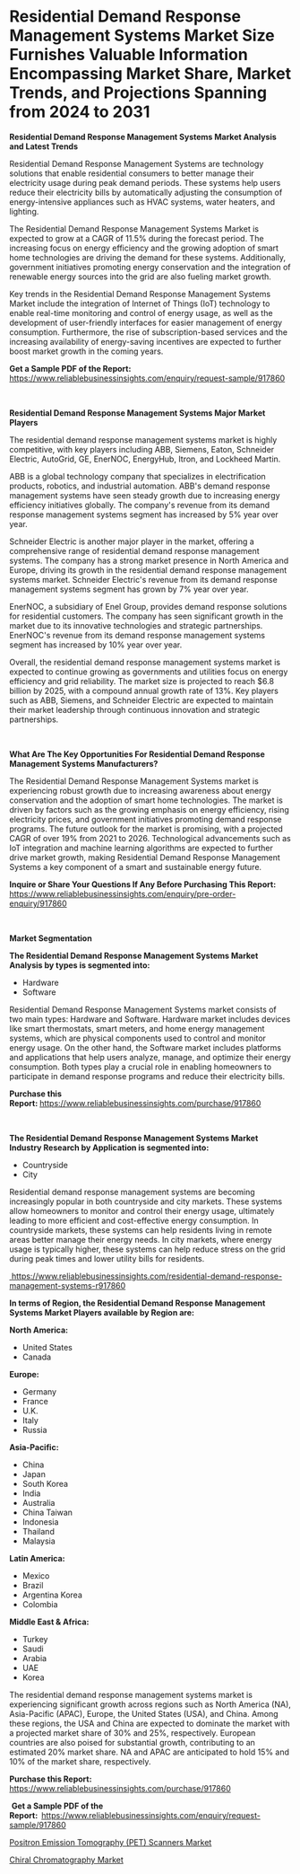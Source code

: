 <p><h1>Residential Demand Response Management Systems Market Size Furnishes Valuable Information Encompassing Market Share, Market Trends, and Projections Spanning from 2024 to 2031</h1></p><p><strong>Residential Demand Response Management Systems Market Analysis and Latest Trends</strong></p>
<p><p>Residential Demand Response Management Systems are technology solutions that enable residential consumers to better manage their electricity usage during peak demand periods. These systems help users reduce their electricity bills by automatically adjusting the consumption of energy-intensive appliances such as HVAC systems, water heaters, and lighting.</p><p>The Residential Demand Response Management Systems Market is expected to grow at a CAGR of 11.5% during the forecast period. The increasing focus on energy efficiency and the growing adoption of smart home technologies are driving the demand for these systems. Additionally, government initiatives promoting energy conservation and the integration of renewable energy sources into the grid are also fueling market growth.</p><p>Key trends in the Residential Demand Response Management Systems Market include the integration of Internet of Things (IoT) technology to enable real-time monitoring and control of energy usage, as well as the development of user-friendly interfaces for easier management of energy consumption. Furthermore, the rise of subscription-based services and the increasing availability of energy-saving incentives are expected to further boost market growth in the coming years.</p></p>
<p><strong>Get a Sample PDF of the Report:&nbsp;</strong> <a href="https://www.reliablebusinessinsights.com/enquiry/request-sample/917860">https://www.reliablebusinessinsights.com/enquiry/request-sample/917860</a></p>
<p>&nbsp;</p>
<p><strong>Residential Demand Response Management Systems Major Market Players</strong></p>
<p><p>The residential demand response management systems market is highly competitive, with key players including ABB, Siemens, Eaton, Schneider Electric, AutoGrid, GE, EnerNOC, EnergyHub, Itron, and Lockheed Martin. </p><p>ABB is a global technology company that specializes in electrification products, robotics, and industrial automation. ABB's demand response management systems have seen steady growth due to increasing energy efficiency initiatives globally. The company's revenue from its demand response management systems segment has increased by 5% year over year.</p><p>Schneider Electric is another major player in the market, offering a comprehensive range of residential demand response management systems. The company has a strong market presence in North America and Europe, driving its growth in the residential demand response management systems market. Schneider Electric's revenue from its demand response management systems segment has grown by 7% year over year.</p><p>EnerNOC, a subsidiary of Enel Group, provides demand response solutions for residential customers. The company has seen significant growth in the market due to its innovative technologies and strategic partnerships. EnerNOC's revenue from its demand response management systems segment has increased by 10% year over year.</p><p>Overall, the residential demand response management systems market is expected to continue growing as governments and utilities focus on energy efficiency and grid reliability. The market size is projected to reach $6.8 billion by 2025, with a compound annual growth rate of 13%. Key players such as ABB, Siemens, and Schneider Electric are expected to maintain their market leadership through continuous innovation and strategic partnerships.</p></p>
<p>&nbsp;</p>
<p><strong>What Are The Key Opportunities For Residential Demand Response Management Systems Manufacturers?</strong></p>
<p><p>The Residential Demand Response Management Systems market is experiencing robust growth due to increasing awareness about energy conservation and the adoption of smart home technologies. The market is driven by factors such as the growing emphasis on energy efficiency, rising electricity prices, and government initiatives promoting demand response programs. The future outlook for the market is promising, with a projected CAGR of over 19% from 2021 to 2026. Technological advancements such as IoT integration and machine learning algorithms are expected to further drive market growth, making Residential Demand Response Management Systems a key component of a smart and sustainable energy future.</p></p>
<p><strong>Inquire or Share Your Questions If Any Before Purchasing This Report:</strong> <a href="https://www.reliablebusinessinsights.com/enquiry/pre-order-enquiry/917860">https://www.reliablebusinessinsights.com/enquiry/pre-order-enquiry/917860</a></p>
<p>&nbsp;</p>
<p><strong>Market Segmentation</strong></p>
<p><strong>The Residential Demand Response Management Systems Market Analysis by types is segmented into:</strong></p>
<p><ul><li>Hardware</li><li>Software</li></ul></p>
<p><p>Residential Demand Response Management Systems market consists of two main types: Hardware and Software. Hardware market includes devices like smart thermostats, smart meters, and home energy management systems, which are physical components used to control and monitor energy usage. On the other hand, the Software market includes platforms and applications that help users analyze, manage, and optimize their energy consumption. Both types play a crucial role in enabling homeowners to participate in demand response programs and reduce their electricity bills.</p></p>
<p><strong>Purchase this Report:&nbsp;</strong><a href="https://www.reliablebusinessinsights.com/purchase/917860">https://www.reliablebusinessinsights.com/purchase/917860</a></p>
<p>&nbsp;</p>
<p><strong>The Residential Demand Response Management Systems Market Industry Research by Application is segmented into:</strong></p>
<p><ul><li>Countryside</li><li>City</li></ul></p>
<p><p>Residential demand response management systems are becoming increasingly popular in both countryside and city markets. These systems allow homeowners to monitor and control their energy usage, ultimately leading to more efficient and cost-effective energy consumption. In countryside markets, these systems can help residents living in remote areas better manage their energy needs. In city markets, where energy usage is typically higher, these systems can help reduce stress on the grid during peak times and lower utility bills for residents.</p></p>
<p><a href="https://www.reliablebusinessinsights.com/residential-demand-response-management-systems-r917860">&nbsp;https://www.reliablebusinessinsights.com/residential-demand-response-management-systems-r917860</a></p>
<p><strong>In terms of Region, the Residential Demand Response Management Systems Market Players available by Region are:</strong></p>
<p>
    <p> <strong> North America: </strong>
        <ul>
            <li>United States</li>
            <li>Canada</li>
        </ul>
        </p> 
    <p> <strong> Europe: </strong>
        <ul>
            <li>Germany</li>
            <li>France</li>
            <li>U.K.</li>
            <li>Italy</li>
            <li>Russia</li>
        </ul>
        </p> 
    <p> <strong> Asia-Pacific: </strong>
        <ul>
            <li>China</li>
            <li>Japan</li>
            <li>South Korea</li>
            <li>India</li>
            <li>Australia</li>
            <li>China Taiwan</li>
            <li>Indonesia</li>
            <li>Thailand</li>
            <li>Malaysia</li>
        </ul>
        </p> 
    <p> <strong> Latin America: </strong>
        <ul>
            <li>Mexico</li>
            <li>Brazil</li>
            <li>Argentina Korea</li>
            <li>Colombia</li>
        </ul>
        </p> 
    <p> <strong> Middle East & Africa: </strong>
        <ul>
            <li>Turkey</li>
            <li>Saudi</li>
            <li>Arabia</li>
            <li>UAE</li>
            <li>Korea</li>
        </ul>
    </p>
    </p>
<p><p>The residential demand response management systems market is experiencing significant growth across regions such as North America (NA), Asia-Pacific (APAC), Europe, the United States (USA), and China. Among these regions, the USA and China are expected to dominate the market with a projected market share of 30% and 25%, respectively. European countries are also poised for substantial growth, contributing to an estimated 20% market share. NA and APAC are anticipated to hold 15% and 10% of the market share, respectively.</p></p>
<p><strong>Purchase this Report: </strong><a href="https://www.reliablebusinessinsights.com/purchase/917860">https://www.reliablebusinessinsights.com/purchase/917860</a></p>
<p>&nbsp;<strong>Get a Sample PDF of the Report:&nbsp;&nbsp;</strong><a href="https://www.reliablebusinessinsights.com/enquiry/request-sample/917860">https://www.reliablebusinessinsights.com/enquiry/request-sample/917860</a></p>
<p><strong></strong></p>
<p><p><a href="https://github.com/derrinmiltonellis35gcl/Market-Research-Report-List-3/blob/main/positron-emission-tomography-pet-scanners-market.md">Positron Emission Tomography (PET) Scanners Market</a></p><p><a href="https://view.publitas.com/reportprime-1/chiral-chromatography-market-forecast-global-market-trends-and-analysis-from-2024-to-2031-covered-in-137-pages/">Chiral Chromatography Market</a></p></p>